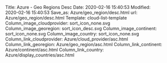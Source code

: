 Title: Azure - Geo Regions Desc
Date: 2020-02-16 15:40:53
Modified: 2020-02-16 15:40:53
Save_as: Azure/geo_region/desc.html
url: Azure/geo_region/desc.html
Template: cloud-list-template
Column_image_cloudprovider: sort_icon_none.svg
Column_image_georegion: sort_icon_desc.svg
Column_image_continent: sort_icon_none.svg
Column_image_country: sort_icon_none.svg
Column_link_cloudprovider: Azure/cloud_provider/asc.html
Column_link_georegion: Azure/geo_region/asc.html
Column_link_continent: Azure/continent/asc.html
Column_link_country: Azure/display_countries/asc.html